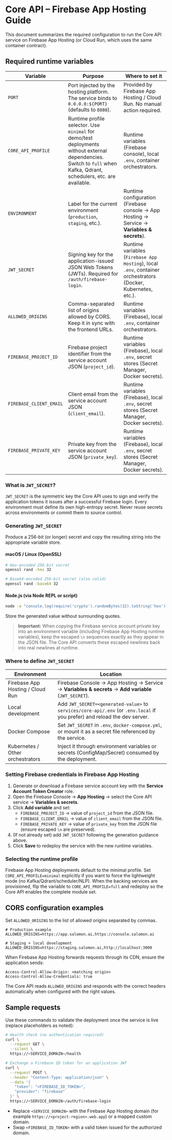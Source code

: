 # Core API – Firebase App Hosting Guide

This document summarizes the required configuration to run the Core API service on Firebase App Hosting (or Cloud Run, which uses the same container contract).

## Required runtime variables

| Variable | Purpose | Where to set it |
| --- | --- | --- |
| `PORT` | Port injected by the hosting platform. The service binds to `0.0.0.0:${PORT}` (defaults to `8080`). | Provided by Firebase App Hosting / Cloud Run. No manual action required. |
| `CORE_API_PROFILE` | Runtime profile selector. Use `minimal` for demo/test deployments without external dependencies. Switch to `full` when Kafka, Qdrant, schedulers, etc. are available. | Runtime variables (Firebase console), local `.env`, container orchestrators. |
| `ENVIRONMENT` | Label for the current environment (`production`, `staging`, etc.). | Runtime configuration (Firebase console → App Hosting → Service → **Variables & secrets**). |
| `JWT_SECRET` | Signing key for the application-issued JSON Web Tokens (JWTs). Required for `/auth/firebase-login`. | Runtime variables (`Firebase App Hosting`), local `.env`, container orchestrators (Docker, Kubernetes, etc.). |
| `ALLOWED_ORIGINS` | Comma-separated list of origins allowed by CORS. Keep it in sync with the frontend URLs. | Runtime variables (Firebase), local `.env`, container orchestrators. |
| `FIREBASE_PROJECT_ID` | Firebase project identifier from the service account JSON (`project_id`). | Runtime variables (Firebase), local `.env`, secret stores (Secret Manager, Docker secrets). |
| `FIREBASE_CLIENT_EMAIL` | Client email from the service account JSON (`client_email`). | Runtime variables (Firebase), local `.env`, secret stores (Secret Manager, Docker secrets). |
| `FIREBASE_PRIVATE_KEY` | Private key from the service account JSON (`private_key`). | Runtime variables (Firebase), local `.env`, secret stores (Secret Manager, Docker secrets). |

### What is `JWT_SECRET`?

`JWT_SECRET` is the symmetric key the Core API uses to sign and verify the application tokens it issues after a successful Firebase login. Every environment must define its own high-entropy secret. Never reuse secrets across environments or commit them to source control.

### Generating `JWT_SECRET`

Produce a 256-bit (or longer) secret and copy the resulting string into the appropriate variable store.

#### macOS / Linux (OpenSSL)

```bash
# Hex-encoded 256-bit secret
openssl rand -hex 32

# Base64-encoded 256-bit secret (also valid)
openssl rand -base64 32
```

#### Node.js (via Node REPL or script)

```bash
node -e "console.log(require('crypto').randomBytes(32).toString('hex'))"
```

Store the generated value without surrounding quotes.

> **Important:** When copying the Firebase service account private key into an environment variable (including Firebase App Hosting runtime variables), keep the escaped `\n` sequences exactly as they appear in the JSON file. The Core API converts these escaped newlines back into real newlines at runtime.

### Where to define `JWT_SECRET`

| Environment | Location |
| --- | --- |
| Firebase App Hosting / Cloud Run | Firebase Console → App Hosting → Service → **Variables & secrets** → **Add variable** (`JWT_SECRET`). |
| Local development | Add `JWT_SECRET=<generated-value>` to `services/core-api/.env` (or `.env.local` if you prefer) and reload the dev server. |
| Docker Compose | Set `JWT_SECRET` in `.env`, `docker-compose.yml`, or mount it as a secret file referenced by the service. |
| Kubernetes / Other orchestrators | Inject it through environment variables or secrets (ConfigMap/Secret) consumed by the deployment. |

### Setting Firebase credentials in Firebase App Hosting

1. Generate or download a Firebase service account key with the **Service Account Token Creator** role.
2. Open the Firebase Console → **App Hosting** → select the Core API service → **Variables & secrets**.
3. Click **Add variable** and set:
   * `FIREBASE_PROJECT_ID` → value of `project_id` from the JSON file.
   * `FIREBASE_CLIENT_EMAIL` → value of `client_email` from the JSON file.
   * `FIREBASE_PRIVATE_KEY` → value of `private_key` from the JSON file (ensure escaped `\n` are preserved).
4. (If not already set) add `JWT_SECRET` following the generation guidance above.
5. Click **Save** to redeploy the service with the new runtime variables.

### Selecting the runtime profile

Firebase App Hosting deployments default to the minimal profile. Set `CORE_API_PROFILE=minimal` explicitly if you want to force the lightweight mode (no Kafka/Qdrant/scheduler/NLP). When the backing services are provisioned, flip the variable to `CORE_API_PROFILE=full` and redeploy so the Core API enables the complete module set.

## CORS configuration examples

Set `ALLOWED_ORIGINS` to the list of allowed origins separated by commas.

```env
# Production example
ALLOWED_ORIGINS=https://app.salomon.ai,https://console.salomon.ai

# Staging + local development
ALLOWED_ORIGINS=https://staging.salomon.ai,http://localhost:3000
```

When Firebase App Hosting forwards requests through its CDN, ensure the application sends:

```
Access-Control-Allow-Origin: <matching origin>
Access-Control-Allow-Credentials: true
```

The Core API reads `ALLOWED_ORIGINS` and responds with the correct headers automatically when configured with the right values.

## Sample requests

Use these commands to validate the deployment once the service is live (replace placeholders as noted):

```bash
# Health check (no authentication required)
curl \
  --request GET \
  --silent \
  https://<SERVICE_DOMAIN>/health

# Exchange a Firebase ID token for an application JWT
curl \
  --request POST \
  --header "Content-Type: application/json" \
  --data '{
    "token": "<FIREBASE_ID_TOKEN>",
    "provider": "firebase"
  }' \
  https://<SERVICE_DOMAIN>/auth/firebase-login
```

* Replace `<SERVICE_DOMAIN>` with the Firebase App Hosting domain (for example `https://<project-region>.web.app`) or a mapped custom domain.
* Swap `<FIREBASE_ID_TOKEN>` with a valid token issued for the authorized domain.
